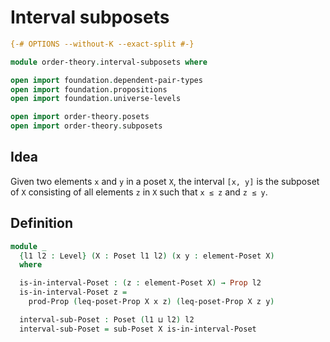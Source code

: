 # Interval subposets

```agda
{-# OPTIONS --without-K --exact-split #-}

module order-theory.interval-subposets where

open import foundation.dependent-pair-types
open import foundation.propositions
open import foundation.universe-levels

open import order-theory.posets
open import order-theory.subposets
```

## Idea

Given two elements `x` and `y` in a poset `X`, the interval `[x, y]` is the subposet of `X` consisting of all elements `z` in `X` such that `x ≤ z` and `z ≤ y`.

## Definition

```agda
module _
  {l1 l2 : Level} (X : Poset l1 l2) (x y : element-Poset X)
  where

  is-in-interval-Poset : (z : element-Poset X) → Prop l2
  is-in-interval-Poset z =
    prod-Prop (leq-poset-Prop X x z) (leq-poset-Prop X z y)

  interval-sub-Poset : Poset (l1 ⊔ l2) l2
  interval-sub-Poset = sub-Poset X is-in-interval-Poset
```
